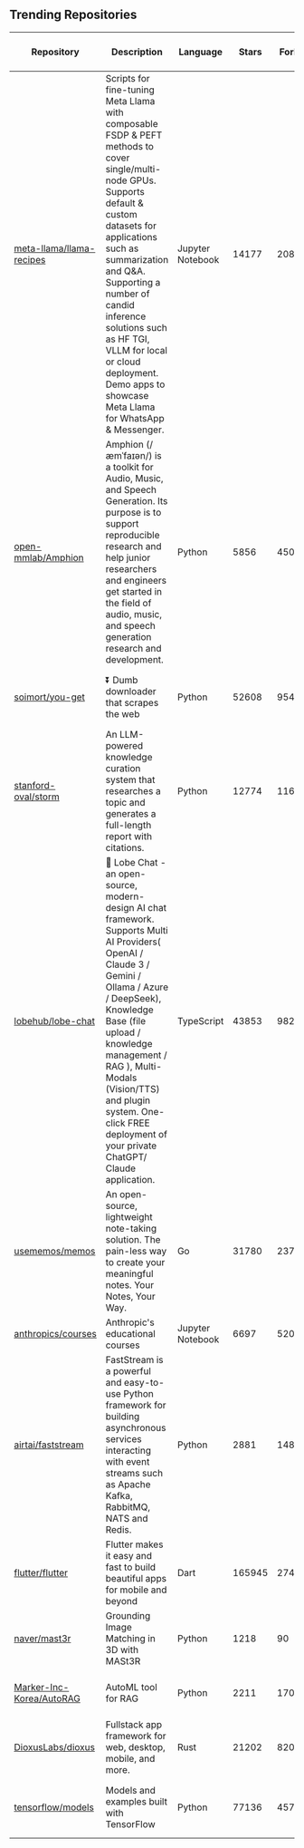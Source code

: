 ## Trending Repositories

| Repository | Description | Language | Stars | Forks | Built By | Current Period Stars |
|------------|-------------|----------|-------|-------|----------|---------------------|
| [meta-llama/llama-recipes](https://github.com/meta-llama/llama-recipes) | Scripts for fine-tuning Meta Llama with composable FSDP & PEFT methods to cover single/multi-node GPUs. Supports default & custom datasets for applications such as summarization and Q&A. Supporting a number of candid inference solutions such as HF TGI, VLLM for local or cloud deployment. Demo apps to showcase Meta Llama for WhatsApp & Messenger. | Jupyter Notebook | 14177 | 2085 | [HamidShojanazeri](https://github.com/HamidShojanazeri), [mreso](https://github.com/mreso), [jeffxtang](https://github.com/jeffxtang), [wukaixingxp](https://github.com/wukaixingxp), [Kyriection](https://github.com/Kyriection) | 630 |
| [open-mmlab/Amphion](https://github.com/open-mmlab/Amphion) | Amphion (/æmˈfaɪən/) is a toolkit for Audio, Music, and Speech Generation. Its purpose is to support reproducible research and help junior researchers and engineers get started in the field of audio, music, and speech generation research and development. | Python | 5856 | 450 | [lmxue](https://github.com/lmxue), [HeCheng0625](https://github.com/HeCheng0625), [yuantuo666](https://github.com/yuantuo666), [RMSnow](https://github.com/RMSnow), [HarryHe11](https://github.com/HarryHe11) | 523 |
| [soimort/you-get](https://github.com/soimort/you-get) | ⏬ Dumb downloader that scrapes the web | Python | 52608 | 9540 | [soimort](https://github.com/soimort), [rosynirvana](https://github.com/rosynirvana), [cnbeining](https://github.com/cnbeining), [jackyzy823](https://github.com/jackyzy823), [lilydjwg](https://github.com/lilydjwg) | 752 |
| [stanford-oval/storm](https://github.com/stanford-oval/storm) | An LLM-powered knowledge curation system that researches a topic and generates a full-length report with citations. | Python | 12774 | 1166 | [shaoyijia](https://github.com/shaoyijia), [Yucheng-Jiang](https://github.com/Yucheng-Jiang), [zenith110](https://github.com/zenith110), [AMMAS1](https://github.com/AMMAS1), [evidencebp](https://github.com/evidencebp) | 231 |
| [lobehub/lobe-chat](https://github.com/lobehub/lobe-chat) | 🤯 Lobe Chat - an open-source, modern-design AI chat framework. Supports Multi AI Providers( OpenAI / Claude 3 / Gemini / Ollama / Azure / DeepSeek), Knowledge Base (file upload / knowledge management / RAG ), Multi-Modals (Vision/TTS) and plugin system. One-click FREE deployment of your private ChatGPT/ Claude application. | TypeScript | 43853 | 9824 | [arvinxx](https://github.com/arvinxx), [semantic-release-bot](https://github.com/semantic-release-bot), [canisminor1990](https://github.com/canisminor1990), [lobehubbot](https://github.com/lobehubbot) | 204 |
| [usememos/memos](https://github.com/usememos/memos) | An open-source, lightweight note-taking solution. The pain-less way to create your meaningful notes. Your Notes, Your Way. | Go | 31780 | 2370 | [boojack](https://github.com/boojack), [athurg](https://github.com/athurg), [Zeng1998](https://github.com/Zeng1998), [hyoban](https://github.com/hyoban) | 387 |
| [anthropics/courses](https://github.com/anthropics/courses) | Anthropic's educational courses | Jupyter Notebook | 6697 | 520 | [Colt](https://github.com/Colt), [alexalbertt](https://github.com/alexalbertt), [rainlee](https://github.com/rainlee), [elie](https://github.com/elie), [maggie-vo](https://github.com/maggie-vo) | 157 |
| [airtai/faststream](https://github.com/airtai/faststream) | FastStream is a powerful and easy-to-use Python framework for building asynchronous services interacting with event streams such as Apache Kafka, RabbitMQ, NATS and Redis. | Python | 2881 | 148 | [davorrunje](https://github.com/davorrunje), [Lancetnik](https://github.com/Lancetnik), [kumaranvpl](https://github.com/kumaranvpl), [sternakt](https://github.com/sternakt) | 28 |
| [flutter/flutter](https://github.com/flutter/flutter) | Flutter makes it easy and fast to build beautiful apps for mobile and beyond | Dart | 165945 | 27402 | [engine-flutter-autoroll](https://github.com/engine-flutter-autoroll), [abarth](https://github.com/abarth), [jonahwilliams](https://github.com/jonahwilliams), [Hixie](https://github.com/Hixie), [jmagman](https://github.com/jmagman) | 51 |
| [naver/mast3r](https://github.com/naver/mast3r) | Grounding Image Matching in 3D with MASt3R | Python | 1218 | 90 | [yocabon](https://github.com/yocabon), [jerome-revaud](https://github.com/jerome-revaud), [eltociear](https://github.com/eltociear), [FarukhS52](https://github.com/FarukhS52) | 12 |
| [Marker-Inc-Korea/AutoRAG](https://github.com/Marker-Inc-Korea/AutoRAG) | AutoML tool for RAG | Python | 2211 | 170 | [bwook00](https://github.com/bwook00), [vkehfdl1](https://github.com/vkehfdl1), [Eastsidegunn](https://github.com/Eastsidegunn), [hongsw](https://github.com/hongsw), [rjwharry](https://github.com/rjwharry) | 49 |
| [DioxusLabs/dioxus](https://github.com/DioxusLabs/dioxus) | Fullstack app framework for web, desktop, mobile, and more. | Rust | 21202 | 820 | [jkelleyrtp](https://github.com/jkelleyrtp), [ealmloff](https://github.com/ealmloff), [mrxiaozhuox](https://github.com/mrxiaozhuox), [DogeDark](https://github.com/DogeDark), [rMazeiks](https://github.com/rMazeiks) | 49 |
| [tensorflow/models](https://github.com/tensorflow/models) | Models and examples built with TensorFlow | Python | 77136 | 45768 | [tensorflower-gardener](https://github.com/tensorflower-gardener), [saberkun](https://github.com/saberkun), [nealwu](https://github.com/nealwu), [MarkDaoust](https://github.com/MarkDaoust), [aichendouble](https://github.com/aichendouble) | 14 |
